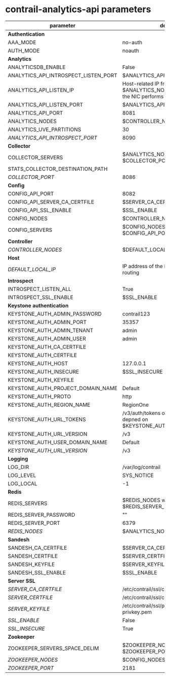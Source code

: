 # contrail-analytics-api parameters

| parameter                            | default                                                                                 |
| ------------------------------------ | --------------------------------------------------------------------------------------- |
| **Authentication**                   |                                                                                         |
| AAA_MODE                             | no-auth                                                                                 |
| AUTH_MODE                            | noauth                                                                                  |
| **Analytics**                        |                                                                                         |
| ANALYTICSDB_ENABLE                   | False                                                                                   |
| ANALYTICS_API_INTROSPECT_LISTEN_PORT | $ANALYTICS_API_INTROSPECT_PORT                                                          |
| ANALYTICS_API_LISTEN_IP              | Host-related IP from $ANALYTICS_NODES or IP address of the NIC performs default routing |
| ANALYTICS_API_LISTEN_PORT            | $ANALYTICS_API_PORT                                                                     |
| ANALYTICS_API_PORT                   | 8081                                                                                    |
| ANALYTICS_NODES                      | $CONTROLLER_NODES                                                                       |
| ANALYTICS_UVE_PARTITIONS             | 30                                                                                      |
| *ANALYTICS_API_INTROSPECT_PORT*      | 8090                                                                                    |
| **Collector**                        |                                                                                         |
| COLLECTOR_SERVERS                    | $ANALYTICS_NODES with $COLLECTOR_PORT                                                   |
| STATS_COLLECTOR_DESTINATION_PATH     |                                                                                         |
| *COLLECTOR_PORT*                     | 8086                                                                                    |
| **Config**                           |                                                                                         |
| CONFIG_API_PORT                      | 8082                                                                                    |
| CONFIG_API_SERVER_CA_CERTFILE        | $SERVER_CA_CERTFILE                                                                     |
| CONFIG_API_SSL_ENABLE                | $SSL_ENABLE                                                                             |
| CONFIG_NODES                         | $CONTROLLER_NODES                                                                       |
| CONFIG_SERVERS                       | $CONFIG_NODES with $CONFIG_API_PORT                                                     |
| **Controller**                       |                                                                                         |
| *CONTROLLER_NODES*                   | $DEFAULT_LOCAL_IP                                                                       |
| **Host**                             |                                                                                         |
| *DEFAULT_LOCAL_IP*                   | IP address of the NIC performs default routing                                          |
| **Introspect**                       |                                                                                         |
| INTROSPECT_LISTEN_ALL                | True                                                                                    |
| INTROSPECT_SSL_ENABLE                | $SSL_ENABLE                                                                             |
| **Keystone authentication**          |                                                                                         |
| KEYSTONE_AUTH_ADMIN_PASSWORD         | contrail123                                                                             |
| KEYSTONE_AUTH_ADMIN_PORT             | 35357                                                                                   |
| KEYSTONE_AUTH_ADMIN_TENANT           | admin                                                                                   |
| KEYSTONE_AUTH_ADMIN_USER             | admin                                                                                   |
| KEYSTONE_AUTH_CA_CERTFILE            |                                                                                         |
| KEYSTONE_AUTH_CERTFILE               |                                                                                         |
| KEYSTONE_AUTH_HOST                   | 127.0.0.1                                                                               |
| KEYSTONE_AUTH_INSECURE               | $SSL_INSECURE                                                                           |
| KEYSTONE_AUTH_KEYFILE                |                                                                                         |
| KEYSTONE_AUTH_PROJECT_DOMAIN_NAME    | Default                                                                                 |
| KEYSTONE_AUTH_PROTO                  | http                                                                                    |
| KEYSTONE_AUTH_REGION_NAME            | RegionOne                                                                               |
| KEYSTONE_AUTH_URL_TOKENS             | /v3/auth/tokens or /v2.0/tokens in depned on $KEYSTONE_AUTH_URL_VERSION                 |
| KEYSTONE_AUTH_URL_VERSION            | /v3                                                                                     |
| KEYSTONE_AUTH_USER_DOMAIN_NAME       | Default                                                                                 |
| *KEYSTONE_AUTH_URL_VERSION*          | /v3                                                                                     |
| **Logging**                          |                                                                                         |
| LOG_DIR                              | /var/log/contrail                                                                       |
| LOG_LEVEL                            | SYS_NOTICE                                                                              |
| LOG_LOCAL                            | -1                                                                                      |
| **Redis**                            |                                                                                         |
| REDIS_SERVERS                        | $REDIS_NODES with $REDIS_SERVER_PORT                                                    |
| REDIS_SERVER_PASSWORD                | ""                                                                                      |
| REDIS_SERVER_PORT                    | 6379                                                                                    |
| *REDIS_NODES*                        | $ANALYTICS_NODES                                                                        |
| **Sandesh**                          |                                                                                         |
| SANDESH_CA_CERTFILE                  | $SERVER_CA_CERTFILE                                                                     |
| SANDESH_CERTFILE                     | $SERVER_CERTFILE                                                                        |
| SANDESH_KEYFILE                      | $SERVER_KEYFILE                                                                         |
| SANDESH_SSL_ENABLE                   | $SSL_ENABLE                                                                             |
| **Server SSL**                       |                                                                                         |
| *SERVER_CA_CERTFILE*                 | /etc/contrail/ssl/certs/ca-cert.pem                                                     |
| *SERVER_CERTFILE*                    | /etc/contrail/ssl/certs/server.pem                                                      |
| *SERVER_KEYFILE*                     | /etc/contrail/ssl/private/server-privkey.pem                                            |
| *SSL_ENABLE*                         | False                                                                                   |
| *SSL_INSECURE*                       | True                                                                                    |
| **Zookeeper**                        |                                                                                         |
| ZOOKEEPER_SERVERS_SPACE_DELIM        | $ZOOKEEPER_NODES with $ZOOKEEPER_PORT                                                   |
| *ZOOKEEPER_NODES*                    | $CONFIG_NODES                                                                           |
| *ZOOKEEPER_PORT*                     | 2181                                                                                    |
